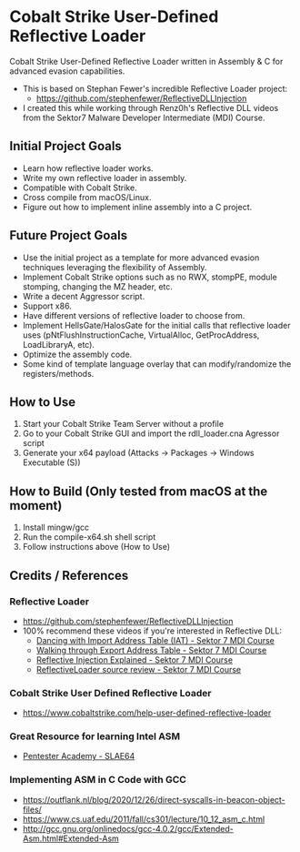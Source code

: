 # Cobalt Strike User-Defined Reflective Loader
Cobalt Strike User-Defined Reflective Loader written in Assembly & C for advanced evasion capabilities.

+ This is based on Stephan Fewer's incredible Reflective Loader project: 
  + https://github.com/stephenfewer/ReflectiveDLLInjection
+ I created this while working through Renz0h's Reflective DLL videos from the Sektor7 Malware Developer Intermediate (MDI) Course.  

## Initial Project Goals
+ Learn how reflective loader works.
+ Write my own reflective loader in assembly.
+ Compatible with Cobalt Strike.
+ Cross compile from macOS/Linux.
+ Figure out how to implement inline assembly into a C project.

## Future Project Goals
+ Use the initial project as a template for more advanced evasion techniques leveraging the flexibility of Assembly.
+ Implement Cobalt Strike options such as no RWX, stompPE, module stomping, changing the MZ header, etc.
+ Write a decent Aggressor script.
+ Support x86.
+ Have different versions of reflective loader to choose from.
+ Implement HellsGate/HalosGate for the initial calls that reflective loader uses (pNtFlushInstructionCache, VirtualAlloc, GetProcAddress, LoadLibraryA, etc).
+ Optimize the assembly code.
+ Some kind of template language overlay that can modify/randomize the registers/methods.

## How to Use
1. Start your Cobalt Strike Team Server without a profile
2. Go to your Cobalt Strike GUI and import the rdll_loader.cna Agressor script
3. Generate your x64 payload (Attacks -> Packages -> Windows Executable (S))

## How to Build (Only tested from macOS at the moment)
1. Install mingw/gcc
2. Run the compile-x64.sh shell script
3. Follow instructions above (How to Use)

## Credits / References
### Reflective Loader
+ https://github.com/stephenfewer/ReflectiveDLLInjection
+ 100% recommend these videos if you're interested in Reflective DLL:  
  + [Dancing with Import Address Table (IAT) - Sektor 7 MDI Course](https://institute.sektor7.net/courses/rto-maldev-intermediate/463262-pe-madness/1435207-dancing-with-iat)
  + [Walking through Export Address Table - Sektor 7 MDI Course](https://institute.sektor7.net/courses/rto-maldev-intermediate/463262-pe-madness/1435189-walking-through-export-address-table)
  + [Reflective Injection Explained - Sektor 7 MDI Course](https://institute.sektor7.net/courses/rto-maldev-intermediate/463258-reflective-dlls/1435355-reflective-injection-explained)
  + [ReflectiveLoader source review - Sektor 7 MDI Course](https://institute.sektor7.net/courses/rto-maldev-intermediate/463258-reflective-dlls/1435383-reflectiveloader-source-review)
### Cobalt Strike User Defined Reflective Loader
+ https://www.cobaltstrike.com/help-user-defined-reflective-loader
### Great Resource for learning Intel ASM
+ [Pentester Academy - SLAE64](https://www.pentesteracademy.com/course?id=7)
### Implementing ASM in C Code with GCC
+ https://outflank.nl/blog/2020/12/26/direct-syscalls-in-beacon-object-files/
+ https://www.cs.uaf.edu/2011/fall/cs301/lecture/10_12_asm_c.html
+ http://gcc.gnu.org/onlinedocs/gcc-4.0.2/gcc/Extended-Asm.html#Extended-Asm
